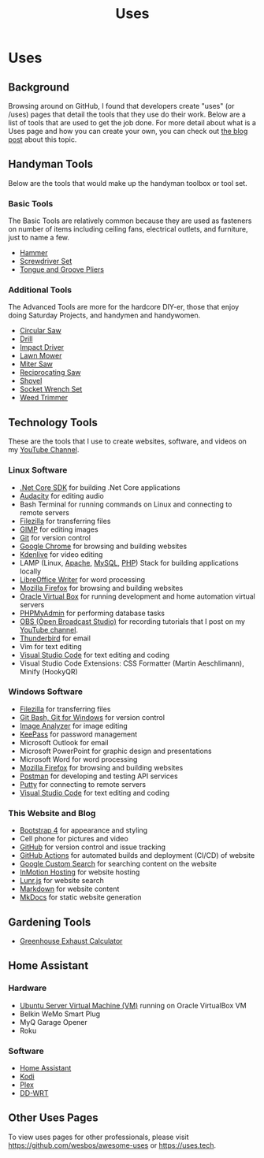﻿---
title: Uses
description: Page describes the tools used for various tasks.
keywords: uses, uses page, tools used
image: /images/2020.02.01-uses-entry.jpg
---

# Uses

## Background

Browsing around on GitHub, I found that developers create "uses" (or /uses) pages that
detail the tools that they use do their work. Below are a list of tools that are used to get
the job done. For more detail about what is a Uses page and how you can create your own,
you can check out [the blog post](/technology/2020.02.01-developer-uses-page) about this topic.

## Handyman Tools

Below are the tools that would make up the handyman toolbox or tool set. 

### Basic Tools

The Basic Tools are
relatively common because they are used as fasteners on number of items including ceiling fans, 
electrical outlets, and furniture, just to name a few.

* <a target="_blank" href="https://www.amazon.com/gp/product/B07RRNSFY4/ref=as_li_tl?ie=UTF8&camp=1789&creative=9325&creativeASIN=B07RRNSFY4&linkCode=as2&tag=rhtservicesll-20&linkId=6a4a1d82a26dc714cfc3d28a6395b041">Hammer</a>
* <a target="_blank" href="https://www.amazon.com/gp/product/B07QK2PFKY/ref=as_li_tl?ie=UTF8&camp=1789&creative=9325&creativeASIN=B07QK2PFKY&linkCode=as2&tag=rhtservicesll-20&linkId=e7bbb831f151cd93e7ebef0ab9422c74">Screwdriver Set</a>
* <a href="https://www.amazon.com/gp/product/B00002N5JF/ref=as_li_tl?ie=UTF8&tag=rhtservicesll-20&camp=1789&creative=9325&linkCode=as2&creativeASIN=B00002N5JF&linkId=983a13ab385a83c2688f60f05b1ca95a">Tongue and Groove Pliers</a>

### Additional Tools

The Advanced Tools are more for the hardcore DIY-er, those that enjoy doing Saturday Projects, and
handymen and handywomen.

* <a href="https://www.amazon.com/gp/product/B01BD81BLO/ref=as_li_tl?ie=UTF8&tag=rhtservicesll-20&camp=1789&creative=9325&linkCode=as2&creativeASIN=B01BD81BLO&linkId=25a2224e8727a314dd9deeb1bb6853c2" target="_blank">Circular Saw</a>
* <a href="https://www.amazon.com/gp/product/B00ET5VMTU/ref=as_li_tl?ie=UTF8&tag=rhtservicesll-20&camp=1789&creative=9325&linkCode=as2&creativeASIN=B00ET5VMTU&linkId=6fbe220e94d5d925dfa8a0b141033242" target="_blank">Drill</a>
* <a href="https://www.amazon.com/gp/product/B07QGL8BLY/ref=as_li_tl?ie=UTF8&tag=rhtservicesll-20&camp=1789&creative=9325&linkCode=as2&creativeASIN=B07QGL8BLY&linkId=ae3274696c4eb05feaba08fed4881444" target="_blank">Impact Driver</a>
* <a href="https://www.amazon.com/gp/product/B07NW8SP6H/ref=as_li_tl?ie=UTF8&tag=rhtservicesll-20&camp=1789&creative=9325&linkCode=as2&creativeASIN=B07NW8SP6H&linkId=084e430b04f5de1d83fe152ba02891a5" target="_blank">    Lawn Mower</a>
* <a href="https://www.amazon.com/gp/product/B07P8QTFRC/ref=as_li_tl?ie=UTF8&tag=rhtservicesll-20&camp=1789&creative=9325&linkCode=as2&creativeASIN=B07P8QTFRC&linkId=192614c14da6831f8122fde60ebdd5c0" target="_blank">Miter Saw</a>
* <a href="https://www.amazon.com/gp/product/B007NVSTCK/ref=as_li_tl?ie=UTF8&tag=rhtservicesll-20&camp=1789&creative=9325&linkCode=as2&creativeASIN=B007NVSTCK&linkId=c61f58518dd8d66dd316f24d0ae49dd4" target="_blank">Reciprocating Saw</a>
* <a href="https://www.amazon.com/gp/product/B004N8526C/ref=as_li_tl?ie=UTF8&tag=rhtservicesll-20&camp=1789&creative=9325&linkCode=as2&creativeASIN=B004N8526C&linkId=6c529a4c1fe22640ec5829a48747e2a3" target="_blank">Shovel</a>
* <a href="https://www.amazon.com/gp/product/B00WLVV2YE/ref=as_li_tl?ie=UTF8&tag=rhtservicesll-20&camp=1789&creative=9325&linkCode=as2&creativeASIN=B00WLVV2YE&linkId=9f118e9a141f1f2595bcbed6263db159" target="_blank">Socket Wrench Set</a>
* <a href="https://www.amazon.com/gp/product/B01BNMP5JY/ref=as_li_tl?ie=UTF8&tag=rhtservicesll-20&camp=1789&creative=9325&linkCode=as2&creativeASIN=B01BNMP5JY&linkId=dd4394c76c089138ea027c8169686a17" target="_blank">Weed Trimmer</a>

## Technology Tools

These are the tools that I use to create websites, software, and videos on my
<a href="https://www.youtube.com/c/RobinsonHandyandTechnologyServices?sub_confirmation=1" 
    target="_blank">YouTube Channel</a>.

### Linux Software

* [.Net Core SDK](https://dotnet.microsoft.com/download) for building .Net Core applications
* [Audacity](https://www.audacityteam.org/) for editing audio
* Bash Terminal for running commands on Linux and connecting to remote servers
* [Filezilla](https://filezilla-project.org/) for transferring files
* [GIMP](https://www.gimp.org) for editing images
* [Git](https://git-scm.com/) for version control
* [Google Chrome](https://google.com/chrome) for browsing and building websites
* [Kdenlive](https://kdenlive.org/en) for video editing
* LAMP (Linux, [Apache](https://www.apache.org), [MySQL](https://www.mysql.com), [PHP](https://www.php.net))
Stack for building applications locally
* [LibreOffice Writer](https://www.libreoffice.org) for word processing
* [Mozilla Firefox](https://www.mozilla.org/en-us/firefox) for browsing and building websites
* [Oracle Virtual Box](https://virtualbox.org) for running development and home automation virtual servers
* [PHPMyAdmin](https://phpmyadmin.net) for performing database tasks
* [OBS (Open Broadcast Studio)](https://obsproject.com/) for recording tutorials that I post on my 
<a href="https://www.youtube.com/c/RobinsonHandyandTechnologyServices?sub_confirmation=1" target="_blank">YouTube channel</a>.
* [Thunderbird](https://thunderbird.net/en-us) for email
* Vim for text editing
* [Visual Studio Code](https://code.visualstudio.com/download) for text editing and coding
* Visual Studio Code Extensions: CSS Formatter (Martin Aeschlimann), Minify (HookyQR)

### Windows Software

* [Filezilla](https://filezilla-project.org/) for transferring files
* [Git Bash, Git for Windows](https://gitforwindows.org) for version control
* [Image Analyzer](http://meesoft.com/Analyzer/) for image editing
* [KeePass](https://keepass.info/) for password management
* Microsoft Outlook for email
* Microsoft PowerPoint for graphic design and presentations
* Microsoft Word for word processing
* [Mozilla Firefox](https://www.mozilla.org/en-us/firefox) for browsing and building websites
* [Postman](https://getpostman.com) for developing and testing API services
* [Putty](https://www.putty.org) for connecting to remote servers
* [Visual Studio Code](https://code.visualstudio.com/download) for text editing and coding

### This Website and Blog

* [Bootstrap 4](https://getbootstrap.com) for appearance and styling
* Cell phone for pictures and video
* [GitHub](https://github.com/almostengr/almostengrwebsite) for version control and issue tracking
* [GitHub Actions](https://github.com/features/actions) for automated builds and deployment (CI/CD) of website
* [Google Custom Search](https://cse.google.com/cse/) for searching content on the website
* [InMotion Hosting](https://partners.inmotionhosting.com/c/2382527/260033/4222) for website hosting
* [Lunr.js](https://lunrjs.com/) for website search
* [Markdown](https://www.markdownguide.org/) for website content
* [MkDocs](https://mkdocs.org) for static website generation

## Gardening Tools

* [Greenhouse Exhaust Calculator](http://www.littlegreenhouse.com/fan-calc.shtml)

## Home Assistant

### Hardware

* [Ubuntu Server Virtual Machine (VM)](http://www.ubuntu.com) running on Oracle VirtualBox VM
* Belkin WeMo Smart Plug
* MyQ Garage Opener
* Roku 

### Software

* <a href="https://home-assistant.io" target="_blank">Home Assistant</a>
* [Kodi](https://kodi.tv/)
* [Plex](https://www.plex.tv)
* [DD-WRT](https://www.dd-wrt.com/)

## Other Uses Pages

To view uses pages for other professionals, please visit
<a href="https://github.com/wesbos/awesome-uses" target="_blank">https://github.com/wesbos/awesome-uses</a>
or <a href="https://uses.tech" target="_blank">https://uses.tech</a>.

